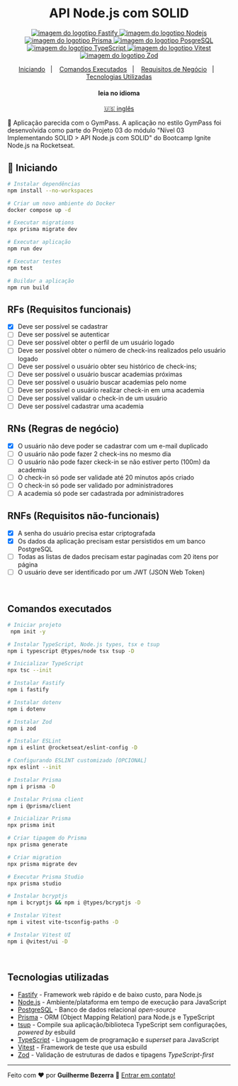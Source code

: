 <h1 align="center">
    <br>
    API Node.js com SOLID
</h1>

<p align="center">
  <a href="https://fastify.io">
    <img alt="imagem do logotipo Fastify" src="https://img.shields.io/badge/fastify-20232A?style=flat&logo=fastify&logoColor=white">
  </a>

  <a href="https://nodejs.org">
    <img alt="imagem do logotipo Nodejs" src="https://img.shields.io/badge/node.js-v20.11.0-43853D?style=flat&logo=node.js&logoColor=white&labelColor=43853D&color=5a5a5a">
  </a>

  <a href="https://www.prisma.io">
    <img alt="imagem do logotipo Prisma" src="https://img.shields.io/badge/Prisma-3982CE?style=flat&logo=Prisma&logoColor=white" />
  </a>

  <a href="https://www.postgresql.org">
    <img alt="imagem do logotipo PosgreSQL" src="https://img.shields.io/badge/PostgreSQL-316192?style=flat-&logo=postgresql&logoColor=white"  />
  </a>

  <a href="https://www.typescriptlang.org">
    <img alt="imagem do logotipo TypeScript" src="https://img.shields.io/badge/typescript-007acc?style=flat&logo=typescript&logoColor=white">
  </a>

  <a href="https://vitest.dev" alt="Vitest - Testing framework that use esbuild">
    <img alt="imagem do logotipo Vitest" src="https://img.shields.io/badge/Vitest-FFA116?style=flat&logo=vitest&logoColor=white"  />
  </a>

  <a href="https://zod.dev" alt="Zod - Validação de esquema TypeScript-first com inferência de tipo estático">
    <img alt="imagem do logotipo Zod" src="https://img.shields.io/badge/Zod-274d82?style=flat&logo=zod&logoColor=white" />
  </a>
</p>

<p align="center">
    <a href="#start" alt="Iniciando">Iniciando</a>&nbsp;&nbsp;&nbsp;|&nbsp;&nbsp;&nbsp;
    <a href="#commands" alt="Comandos executados">Comandos Executados</a>&nbsp;&nbsp;&nbsp;|&nbsp;&nbsp;&nbsp;
    <a href="#business" alt="Requisitos de negócio">Requisitos de Negócio</a>&nbsp;&nbsp;&nbsp;|&nbsp;&nbsp;&nbsp;
    <a href="#technologies" alt="Tecnologias utilizadas">Tecnologias Utilizadas</a>
</p>

<div align="center">
  <h4 align="center">leia no idioma</h4>
  <a href="https://github.com/gbdsantos/ignite/tree/master/nodejs/03-api-solid" hreflang="en-us" alt="en-us">🇺🇸 inglês
  </a>
</div>

🍏 Aplicação parecida com o GymPass.
A aplicação no estilo GymPass foi desenvolvida como parte do Projeto 03 do módulo "Nível 03 Implementando SOLID > API Node.js com SOLID" do Bootcamp Ignite Node.js na Rocketseat.

## 🚀 Iniciando <a name = "start"></a>

```bash
# Instalar dependências
npm install --no-workspaces

# Criar um novo ambiente do Docker
docker compose up -d

# Executar migrations
npx prisma migrate dev

# Executar aplicação
npm run dev

# Executar testes
npm test

# Buildar a aplicação
npm run build
```

## RFs (Requisitos funcionais)

- [x] Deve ser possível se cadastrar
- [ ] Deve ser possível se autenticar
- [ ] Deve ser possível obter o perfil de um usuário logado
- [ ] Deve ser possível obter o número de check-ins realizados pelo usuário logado
- [ ] Deve ser possível o usuário obter seu histórico de check-ins;
- [ ] Deve ser possível o usuário buscar academias próximas
- [ ] Deve ser possível o usuário buscar academias pelo nome
- [ ] Deve ser possível o usuário realizar check-in em uma academia
- [ ] Deve ser possível validar o check-in de um usuário
- [ ] Deve ser possível cadastrar uma academia

## RNs (Regras de negócio) <a name = "business"></a>

- [x] O usuário não deve poder se cadastrar com um e-mail duplicado
- [ ] O usuário não pode fazer 2 check-ins no mesmo dia
- [ ] O usuário não pode fazer ckeck-in se não estiver perto (100m) da academia
- [ ] O check-in só pode ser validade até 20 minutos após criado
- [ ] O check-in só pode ser validado por administradores
- [ ] A academia só pode ser cadastrada por administradores

## RNFs (Requisitos não-funcionais)

- [x] A senha do usuário precisa estar criptografada
- [x] Os dados da aplicação precisam estar persistidos em um banco PostgreSQL
- [ ] Todas as listas de dados precisam estar paginadas com 20 itens por página
- [ ] O usuário deve ser identificado por um JWT (JSON Web Token)

<br>

## Comandos executados <a name = "commands"></a>

```bash
# Iniciar projeto
 npm init -y

# Instalar TypeScript, Node.js types, tsx e tsup
npm i typescript @types/node tsx tsup -D

# Inicializar TypeScript
npx tsc --init

# Instalar Fastify
npm i fastify

# Instalar dotenv
npm i dotenv

# Instalar Zod
npm i zod

# Instalar ESLint
npm i eslint @rocketseat/eslint-config -D

# Configurando ESLINT customizado [OPCIONAL]
npx eslint --init

# Instalar Prisma
npm i prisma -D

# Instalar Prisma client
npm i @prisma/client

# Inicializar Prisma
npx prisma init

# Criar tipagem do Prisma
npx prisma generate

# Criar migration
npx prisma migrate dev

# Executar Prisma Studio
npx prisma studio

# Instalar bcryptjs
npm i bcryptjs && npm i @types/bcryptjs -D

# Instalar Vitest
npm i vitest vite-tsconfig-paths -D

# Instalar Vitest UI
npm i @vitest/ui -D
```

<br>

## Tecnologias utilizadas <a name = "technologies"></a>

- [Fastify](https://fastify.io "Fastify - Framework web rápido e de baixo custo, para Node.js") - Framework web rápido e de baixo custo, para Node.js
- [Node.js](https://nodejs.org "Node.js") - Ambiente/plataforma em tempo de execução para JavaScript
- [PostgreSQL](https://www.postgresql.org "PostgreSQL") - Banco de dados relacional *open-source*
- [Prisma](https://www.prisma.io "Prisma ORM") - ORM (Object Mapping Relation) para Node.js e TypeScript
- [tsup](https://tsup.egoist.dev "tsup - Compile sua aplicação/biblioteca TypeScript sem configurações, *powered by* esbuild") - Compile sua aplicação/biblioteca TypeScript sem configurações, *powered by* esbuild
- [TypeScript](https://www.typescriptlang.org "TypeScript") - Linguagem de programação e *superset* para JavaScript
- [Vitest](https://vitest.dev "Vitest - Framework de teste que usa esbuild") - Framework de teste que usa esbuild
- [Zod](https://zod.dev "Zod") - Validação de estruturas de dados e tipagens *TypeScript-first*

---

Feito com ❤️ por **Guilherme Bezerra** 👋 [Entrar em contato!](https://www.linkedin.com/in/gbdsantos)
